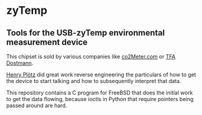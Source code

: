 # zyTemp
## Tools for the USB-zyTemp environmental measurement device

This chipset is sold by various companies like [co2Meter.com](http://www.co2meter.com/products/co2mini-co2-indoor-air-quality-monitor) or [TFA Dostmann](https://www.amazon.de/dp/B00TH3OW4Q).

[Henry Plötz](https://hackaday.io/project/5301-reverse-engineering-a-low-cost-usb-co-monitor/log/17909-all-your-base-are-belong-to-us) did great work reverse engineering the particulars of how to get the device to start talking and how to subsequently interpret that data.

This repository contains a C program for FreeBSD that does the initial work to get the data flowing, because ioctls in Python that require pointers being passed around are hard.

